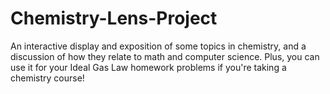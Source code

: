 # Chemistry-Lens-Project

An interactive display and exposition of some topics in chemistry, and a discussion of how they relate to math and computer science.
Plus, you can use it for your Ideal Gas Law homework problems if you're taking a chemistry course!
